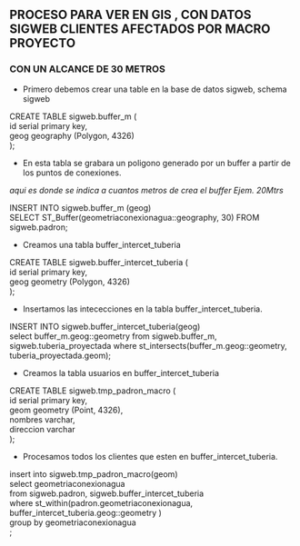 ## PROCESO PARA VER EN GIS , CON DATOS SIGWEB CLIENTES AFECTADOS POR MACRO PROYECTO
###  CON UN ALCANCE DE 30 METROS


- Primero debemos crear una table en la base de datos sigweb, schema sigweb

CREATE TABLE sigweb.buffer_m (  
 id serial primary key,  
geog geography (Polygon, 4326)  
);


- En esta tabla se grabara un poligono generado por un buffer a partir de los puntos de conexiones.

*aqui es donde se indica a cuantos metros de crea el buffer Ejem. 20Mtrs*

INSERT INTO sigweb.buffer_m (geog)  
SELECT ST_Buffer(geometriaconexionagua::geography, 30) FROM sigweb.padron;


- Creamos una tabla buffer_intercet_tuberia


CREATE TABLE sigweb.buffer_intercet_tuberia (  
 id serial primary key,  
geog geometry (Polygon, 4326)  
);

- Insertamos las intececciones en la tabla buffer_intercet_tuberia.

INSERT INTO sigweb.buffer_intercet_tuberia(geog)  
select buffer_m.geog::geometry from sigweb.buffer_m, sigweb.tuberia_proyectada where st_intersects(buffer_m.geog::geometry,  tuberia_proyectada.geom);

- Creamos la tabla usuarios en buffer_intercet_tuberia

CREATE TABLE sigweb.tmp_padron_macro (  
 id serial primary key,  
geom geometry (Point, 4326),  
nombres varchar,  
direccion varchar  
);

- Procesamos todos los clientes que esten en buffer_intercet_tuberia.

insert into sigweb.tmp_padron_macro(geom)  
select geometriaconexionagua  
from sigweb.padron, sigweb.buffer_intercet_tuberia  
where st_within(padron.geometriaconexionagua, buffer_intercet_tuberia.geog::geometry )  
group by geometriaconexionagua  
;
